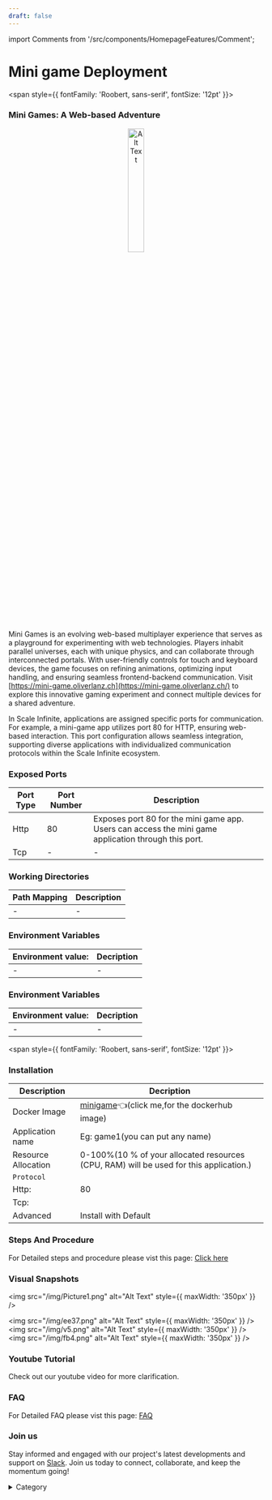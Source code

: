 ```yaml
---
draft: false
---
```

import Comments from '/src/components/HomepageFeatures/Comment';




# Mini game Deployment

<span style={{ fontFamily: 'Roobert, sans-serif', fontSize: '12pt' }}>

### Mini Games: A Web-based Adventure
<p align="center">
  <img src="/img/rr41.jpg" alt="Alt Text" width="25%"/>
</p> 

Mini Games is an evolving web-based multiplayer experience that serves as a playground for experimenting with web technologies. Players inhabit parallel universes, each with unique physics, and can collaborate through interconnected portals. With user-friendly controls for touch and keyboard devices, the game focuses on refining animations, optimizing input handling, and ensuring seamless frontend-backend communication. Visit [https://mini-game.oliverlanz.ch](https://mini-game.oliverlanz.ch/) to explore this innovative gaming experiment and connect multiple devices for a shared adventure.

In Scale Infinite, applications are assigned specific ports for communication. For example, a mini-game app utilizes port 80 for HTTP, ensuring web-based interaction. This port configuration allows seamless integration, supporting diverse applications with individualized communication protocols within the Scale Infinite ecosystem.
### Exposed Ports

| Port Type | Port Number | Description |
| --------- | ----------- | ----------- |
| Http      | 80        | Exposes port 80 for the mini game app. Users can access the mini game application through this port. |
| Tcp       | -           | -             |

### Working Directories

| Path Mapping                         | Description |
| ------------------------------------ | ----------- |
|-       | - |


### Environment Variables


|   **Environment value:**          | Decription                                                                                                               | 
| --------------------- | ------                                                                                                                   | 
|-       |  -                              |

### Environment Variables

|   **Environment value:**          | Decription                                                                                                               | 
| --------------------- | ------                                                                                                                   | 
|-       |  -                              |
</span>


<span style={{ fontFamily: 'Roobert, sans-serif', fontSize: '12pt' }}>

### Installation


|  Description          | Decription                                                                                                               | 
| --------------------- | ------                                                                                                                   | 
| Docker Image          |  [minigame](mini-game-deployment.md)👈(click me,for the dockerhub image)                                   |
| Application name      |  Eg: game1(you can put any name)                                                                                        | 
| Resource Allocation   |  0-100%(10 % of your allocated resources (CPU, RAM) will be used for this application.)                                  | 
| `Protocol`            |                                                                                                                          | 
|  Http:                | 80                                                                                                                       |
|  Tcp:                 |                                                                                                                          | 
|    Advanced           |    Install with Default                                                                                                  |



### Steps And Procedure

For Detailed steps and procedure please vist this page: [Click here](https://techscaleinfinite.github.io/introduction/cloud-float/Steps%20and%20procedure)




### Visual Snapshots

<img src="/img/Picture1.png" alt="Alt Text" style={{ maxWidth: '350px' }} />

<img src="/img/ee37.png" alt="Alt Text" style={{ maxWidth: '350px' }} /> <img src="/img/v5.png" alt="Alt Text" style={{ maxWidth: '350px' }} /> <img src="/img/fb4.png" alt="Alt Text" style={{ maxWidth: '350px' }} />



### Youtube Tutorial&#x20;

Check out our youtube video for more clarification.



### FAQ

For Detailed FAQ please vist this page: [FAQ](https://techscaleinfinite.github.io/FAQ)

### Join us

Stay informed and engaged with our project's latest developments and support on [Slack](https://app.slack.com/client/T04QS32JX6E/C04QKEWE146). Join us today to connect, collaborate, and keep the momentum going!&#x20;

<details>

<summary>Category</summary>

Kubernetes, cloud computing, DevOps, cloud services, hosting platform, container orchestration, cloud infrastructure, cloud deployment, cloud management, cloud technology, cloud solutions, gaming

</details>

</span>

<Comments />
